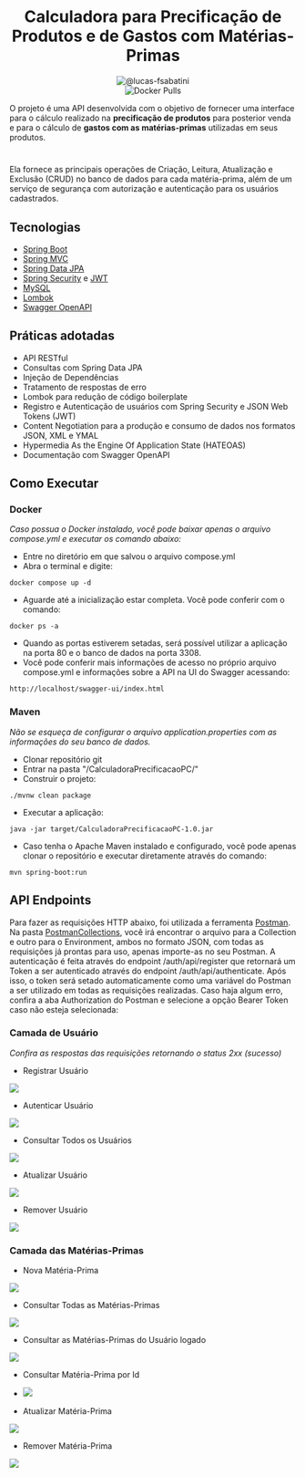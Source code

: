 <h1 align="center">
  Calculadora para Precificação de Produtos e de Gastos com Matérias-Primas
</h1>

<p align="center">
 <img src="https://img.shields.io/static/v1?label=LinkedIn&message=@lucas-frsabatini&color=0e76a8&labelColor=000000" alt="@lucas-fsabatini"><br/>
 <img alt="Docker Pulls" src="https://img.shields.io/docker/pulls/lucassabatini/calculadora_precificacao?label=Docker Pulls">
</p>

O projeto é uma API desenvolvida com o objetivo de fornecer uma interface para o cálculo realizado na **precificação de produtos** para posterior venda e para o cálculo de **gastos com as matérias-primas** utilizadas em seus produtos.
#
Ela fornece as principais operações de Criação, Leitura, Atualização e Exclusão (CRUD) no banco de dados para cada matéria-prima, além de um serviço de segurança com autorização e autenticação para os usuários cadastrados.

## Tecnologias
 
- [Spring Boot](https://spring.io/projects/spring-boot)
- [Spring MVC](https://docs.spring.io/spring-framework/reference/web/webmvc.html)
- [Spring Data JPA](https://spring.io/projects/spring-data-jpa)
- [Spring Security](https://spring.io/projects/spring-security) e [JWT](https://jwt.io/introduction)
- [MySQL](https://dev.mysql.com/downloads/)
- [Lombok](https://projectlombok.org/)
- [Swagger OpenAPI](https://swagger.io/resources/open-api/)

## Práticas adotadas

- API RESTful
- Consultas com Spring Data JPA
- Injeção de Dependências
- Tratamento de respostas de erro
- Lombok para redução de código boilerplate
- Registro e Autenticação de usuários com Spring Security e JSON Web Tokens (JWT)
- Content Negotiation para a produção e consumo de dados nos formatos JSON, XML e YMAL
- Hypermedia As the Engine Of Application State (HATEOAS)
- Documentação com Swagger OpenAPI

## Como Executar

### Docker

*Caso possua o Docker instalado, você pode baixar apenas o arquivo compose.yml e executar os comando abaixo:*

- Entre no diretório em que salvou o arquivo compose.yml
- Abra o terminal e digite:
```
docker compose up -d
```

- Aguarde até a inicialização estar completa. Você pode conferir com o comando:
```
docker ps -a
```
- Quando as portas estiverem setadas, será possível utilizar a aplicação na porta 80 e o banco de dados na porta 3308.
- Você pode conferir mais informações de acesso no próprio arquivo compose.yml e informações sobre a API na UI do Swagger acessando:
```
http://localhost/swagger-ui/index.html
```

### Maven

*Não se esqueça de configurar o arquivo application.properties com as informações do seu banco de dados.*

- Clonar repositório git
- Entrar na pasta "/CalculadoraPrecificacaoPC/"
- Construir o projeto:
```
./mvnw clean package
```
- Executar a aplicação:
```
java -jar target/CalculadoraPrecificacaoPC-1.0.jar
```

- Caso tenha o Apache Maven instalado e configurado, você pode apenas clonar o repositório e executar diretamente através do comando:

```
mvn spring-boot:run
```

## API Endpoints

Para fazer as requisições HTTP abaixo, foi utilizada a ferramenta [Postman](https://www.postman.com/). Na pasta [PostmanCollections](https://github.com/LucasSabatini/CalculadoraParaPrecificacao/tree/master/PostmanCollections), você irá encontrar o arquivo para a Collection e outro para o Environment, ambos no formato JSON, com todas as requisições já prontas para uso, apenas importe-as no seu Postman.
A autenticação é feita através do endpoint /auth/api/register que retornará um Token a ser autenticado através do endpoint /auth/api/authenticate. Após isso, o token será setado automaticamente como uma variável do Postman a ser utilizado em todas as requisições realizadas. Caso haja algum erro, confira a aba Authorization do Postman e selecione a opção Bearer Token caso não esteja selecionada:

### Camada de Usuário

*Confira as respostas das requisições retornando o status 2xx (sucesso)*

- Registrar Usuário

<img src="https://github.com/LucasSabatini/CalculadoraParaPrecificacao/blob/master/RecursosPostman/RegisterUser.png">

- Autenticar Usuário

<img src="https://github.com/LucasSabatini/CalculadoraParaPrecificacao/blob/master/RecursosPostman/AuthenticateUser.png">

- Consultar Todos os Usuários

<img src="https://github.com/LucasSabatini/CalculadoraParaPrecificacao/blob/master/RecursosPostman/GetAllUsers.png">

- Atualizar Usuário

<img src="https://github.com/LucasSabatini/CalculadoraParaPrecificacao/blob/master/RecursosPostman/UpdateUser.png">

- Remover Usuário

<img src="https://github.com/LucasSabatini/CalculadoraParaPrecificacao/blob/master/RecursosPostman/DeleteUser.png">

### Camada das Matérias-Primas

- Nova Matéria-Prima

<img src="https://github.com/LucasSabatini/CalculadoraParaPrecificacao/blob/master/RecursosPostman/AddRawMaterial.png">

- Consultar Todas as Matérias-Primas

<img src="https://github.com/LucasSabatini/CalculadoraParaPrecificacao/blob/master/RecursosPostman/GetAllRawMaterials.png">

- Consultar as Matérias-Primas do Usuário logado

<img src="https://github.com/LucasSabatini/CalculadoraParaPrecificacao/blob/master/RecursosPostman/GetAllRawMaterialsOfUser.png">

- Consultar Matéria-Prima por Id

- <img src="https://github.com/LucasSabatini/CalculadoraParaPrecificacao/blob/master/RecursosPostman/GetRawMaterialById.png">

- Atualizar Matéria-Prima

<img src="https://github.com/LucasSabatini/CalculadoraParaPrecificacao/blob/master/RecursosPostman/UpdateRawMaterial.png">

- Remover Matéria-Prima

<img src="https://github.com/LucasSabatini/CalculadoraParaPrecificacao/blob/master/RecursosPostman/DeleteRawMaterial.png">
